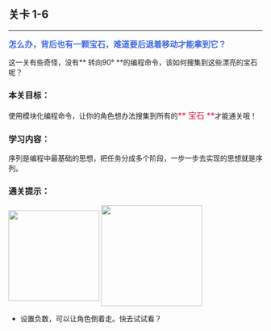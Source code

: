 ## 关卡 1-6

------
<font color=#4169E1 size=3>**怎么办，背后也有一颗宝石，难道要后退着移动才能拿到它？**</font>

这一关有些奇怪，没有** 转向90° **的编程命令，该如何搜集到这些漂亮的宝石呢？

### 本关目标：
使用模块化编程命令，让你的角色想办法搜集到所有的<font color=#DC143C size=3>** 宝石 **</font>才能通关哦！

### 学习内容：
序列是编程中最基础的思想，把任务分成多个阶段，一步一步去实现的思想就是序列。

### 通关提示：
<img src="./scene/image/fushu.png" width = "180" alt="" align=center />

<img src="./scene/image/fushu_moveforward.png" width = "200" alt="" align=center />

 - 设置负数，可以让角色倒着走。快去试试看？